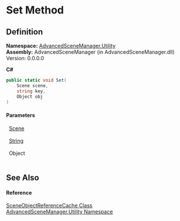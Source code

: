 # Set Method




## Definition
**Namespace:** <a href="N_AdvancedSceneManager_Utility">AdvancedSceneManager.Utility</a>  
**Assembly:** AdvancedSceneManager (in AdvancedSceneManager.dll) Version: 0.0.0.0

**C#**
``` C#
public static void Set(
	Scene scene,
	string key,
	Object obj
)
```



#### Parameters
<dl><dt>  <a href="T_AdvancedSceneManager_Models_Scene">Scene</a></dt><dd> </dd><dt>  <a href="https://learn.microsoft.com/dotnet/api/system.string" target="_blank" rel="noopener noreferrer">String</a></dt><dd> </dd><dt>  Object</dt><dd> </dd></dl>

## See Also


#### Reference
<a href="T_AdvancedSceneManager_Utility_SceneObjectReferenceCache">SceneObjectReferenceCache Class</a>  
<a href="N_AdvancedSceneManager_Utility">AdvancedSceneManager.Utility Namespace</a>  
